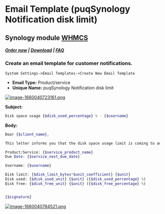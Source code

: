 # Email Template (puqSynology Notification disk limit)

## Synology module **[WHMCS](https://puqcloud.com/link.php?id=77)** 

#####  [Order now](https://puqcloud.com/index.php?rp=/store/whmcs-module-synology) | [Download](https://download.puqcloud.com/WHMCS/servers/PUQ_WHMCS-Synology/) | [FAQ](https://faq.puqcloud.com/)

### Create an email template for customer notifications.

```
System Settings->Email Templates->Create New Email Template
```

- **Email Type:** Product/service
- **Unique Name:** puqSynology Notification disk limit

[![image-1660040723161.png](https://doc.puq.info/uploads/images/gallery/2022-08/scaled-1680-/image-1660040723161.png)](https://doc.puq.info/uploads/images/gallery/2022-08/image-1660040723161.png)

**Subject:**

```PHP
Disk space usage {$disk_used_percentage} % - {$username}
```

**Body:**

```PHP
Dear {$client_name},

This letter informs you that the disk space usage limit is coming to an end.

Product/Service: {$service_product_name}
Due Date: {$service_next_due_date}

Username: {$username}

Disk limit: {$disk_limit_bytes*$unit_coefficient} {$unit}
Disk used: {$disk_used_unit} {$unit} ({$disk_used_percentage} %)
Disk free: {$disk_free_unit} {$unit} ({$disk_free_percentage} %)


{$signature}
```

[![image-1660040784521.png](https://doc.puq.info/uploads/images/gallery/2022-08/scaled-1680-/image-1660040784521.png)](https://doc.puq.info/uploads/images/gallery/2022-08/image-1660040784521.png)
